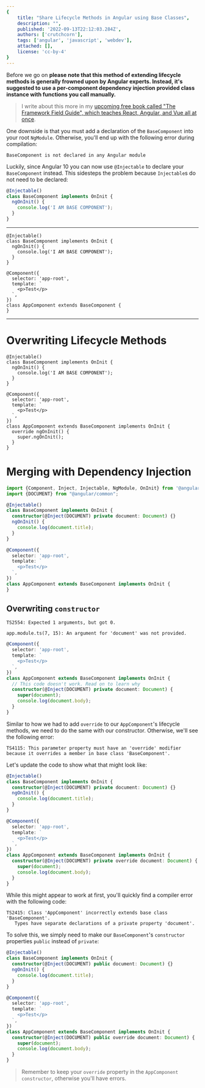```yaml
---
{
    title: "Share Lifecycle Methods in Angular using Base Classes",
    description: "",
    published: '2022-09-13T22:12:03.284Z',
    authors: ['crutchcorn'],
    tags: ['angular', 'javascript', 'webdev'],
    attached: [],
    license: 'cc-by-4'
}
---
```




Before we go on **please note that this method of extending lifecycle methods is generally frowned upon by Angular experts. Instead, it's suggested to use a per-component dependency injection provided class instance with functions you call manually.**

> I write about this more in my [upcoming free book called "The Framework Field Guide", which teaches React, Angular, and Vue all at once](https://framework.guide).



One downside is that you must add a declaration of the `BaseComponent` into your root `NgModule`. Otherwise, you'll end up with the following error during compilation:

```
BaseComponent is not declared in any Angular module 
```

Luckily, since Angular 10 you can now use `@Injectable` to declare your `BaseComponent` instead. This sidesteps the problem because `Injectable`s do not need to be declared:

```typescript
@Injectable()
class BaseComponent implements OnInit {
  ngOnInit() {
    console.log('I AM BASE COMPONENT');
  }
}
```







---



```
@Injectable()
class BaseComponent implements OnInit {
  ngOnInit() {
    console.log('I AM BASE COMPONENT');
  }
}

@Component({
  selector: 'app-root',
  template: `
    <p>Test</p>
  `,
})
class AppComponent extends BaseComponent {
}
```



----



# Overwriting Lifecycle Methods

```
@Injectable()
class BaseComponent implements OnInit {
  ngOnInit() {
    console.log('I AM BASE COMPONENT');
  }
}

@Component({
  selector: 'app-root',
  template: `
    <p>Test</p>
  `,
})
class AppComponent extends BaseComponent implements OnInit {
  override ngOnInit() {
    super.ngOnInit();
  }
}
```



# Merging with Dependency Injection



```typescript
import {Component, Inject, Injectable, NgModule, OnInit} from '@angular/core';
import {DOCUMENT} from "@angular/common";

@Injectable()
class BaseComponent implements OnInit {
  constructor(@Inject(DOCUMENT) private document: Document) {}
  ngOnInit() {
    console.log(document.title);
  }
}

@Component({
  selector: 'app-root',
  template: `
    <p>Test</p>
  `,
})
class AppComponent extends BaseComponent implements OnInit {
}
```





## Overwriting `constructor`



```
TS2554: Expected 1 arguments, but got 0.

app.module.ts(7, 15): An argument for 'document' was not provided.
```



```typescript
@Component({
  selector: 'app-root',
  template: `
    <p>Test</p>
  `,
})
class AppComponent extends BaseComponent implements OnInit {
  // This code doesn't work. Read on to learn why
  constructor(@Inject(DOCUMENT) private document: Document) {
    super(document);
    console.log(document.body);
  }
}
```

Similar to how we had to add `override` to our `AppComponent`'s lifecycle methods, we need to do the same with our constructor. Otherwise, we'll see the following error:

```
TS4115: This parameter property must have an 'override' modifier because it overrides a member in base class 'BaseComponent'.
```

Let's update the code to show what that might look like:

```typescript
@Injectable()
class BaseComponent implements OnInit {
  constructor(@Inject(DOCUMENT) private document: Document) {}
  ngOnInit() {
    console.log(document.title);
  }
}

@Component({
  selector: 'app-root',
  template: `
    <p>Test</p>
  `,
})
class AppComponent extends BaseComponent implements OnInit {
  constructor(@Inject(DOCUMENT) private override document: Document) {
    super(document);
    console.log(document.body);
  }
}
```

While this might appear to work at first, you'll quickly find a compiler error with the following code:

```
TS2415: Class 'AppComponent' incorrectly extends base class 'BaseComponent'.
   Types have separate declarations of a private property 'document'.
```

To solve this, we simply need to make our `BaseComponent`'s `constructor` properties `public` instead of `private`:

```typescript
@Injectable()
class BaseComponent implements OnInit {
  constructor(@Inject(DOCUMENT) public document: Document) {}
  ngOnInit() {
    console.log(document.title);
  }
}

@Component({
  selector: 'app-root',
  template: `
    <p>Test</p>
  `,
})
class AppComponent extends BaseComponent implements OnInit {
  constructor(@Inject(DOCUMENT) public override document: Document) {
    super(document);
    console.log(document.body);
  }
}
```

> Remember to keep your `override` property in the `AppComponent` `constructor`, otherwise you'll have errors.